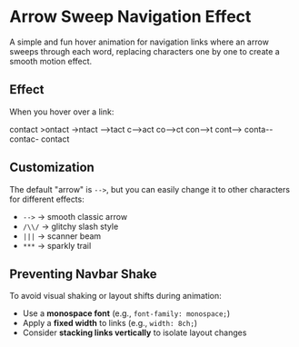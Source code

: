 # Arrow Sweep Navigation Effect

A simple and fun hover animation for navigation links where an arrow sweeps through each word, replacing characters one by one to create a smooth motion effect.

## Effect

When you hover over a link:

contact
\>ontact 
->ntact 
-->tact 
c-->act 
co-->ct 
con-->t 
cont--> 
conta-- 
contac- 
contact

## Customization

The default "arrow" is `-->`, but you can easily change it to other characters for different effects:

- `-->` → smooth classic arrow
- `/\\/` → glitchy slash style
- `|||` → scanner beam
- `***` → sparkly trail

## Preventing Navbar Shake

To avoid visual shaking or layout shifts during animation:

- Use a **monospace font** (e.g., `font-family: monospace;`)
- Apply a **fixed width** to links (e.g., `width: 8ch;`)
- Consider **stacking links vertically** to isolate layout changes
